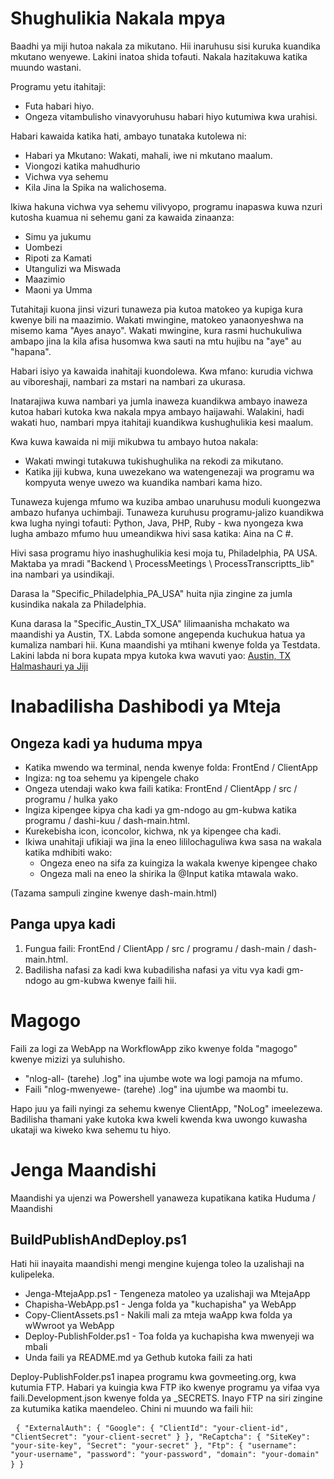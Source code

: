 <h1> Shughulikia Nakala mpya </h1>
<p> Baadhi ya miji hutoa nakala za mikutano. Hii inaruhusu sisi kuruka kuandika mkutano wenyewe. Lakini inatoa shida tofauti. Nakala hazitakuwa katika muundo wastani. </p>

<p> Programu yetu itahitaji: </p>

<ul>
<li> Futa habari hiyo. </li>
<li> Ongeza vitambulisho vinavyoruhusu habari hiyo kutumiwa kwa urahisi. </li>
</ul>
<p> Habari kawaida katika hati, ambayo tunataka kutolewa ni: </p>

<ul>
<li> Habari ya Mkutano: Wakati, mahali, iwe ni mkutano maalum. </li>
<li> Viongozi katika mahudhurio </li>
<li> Vichwa vya sehemu </li>
<li> Kila Jina la Spika na walichosema. </li>
</ul>
<p> Ikiwa hakuna vichwa vya sehemu vilivyopo, programu inapaswa kuwa nzuri kutosha kuamua ni sehemu gani za kawaida zinaanza: </p>

<ul>
<li> Simu ya jukumu </li>
<li> Uombezi </li>
<li> Ripoti za Kamati </li>
<li> Utangulizi wa Miswada </li>
<li> Maazimio </li>
<li> Maoni ya Umma </li>
</ul>
<p> Tutahitaji kuona jinsi vizuri tunaweza pia kutoa matokeo ya kupiga kura kwenye bili na maazimio. Wakati mwingine, matokeo yanaonyeshwa na misemo kama "Ayes anayo". Wakati mwingine, kura rasmi huchukuliwa ambapo jina la kila afisa husomwa kwa sauti na mtu hujibu na "aye" au "hapana". </p>

<p> Habari isiyo ya kawaida inahitaji kuondolewa. Kwa mfano: kurudia vichwa au viboreshaji, nambari za mstari na nambari za ukurasa. </p>

<p> Inatarajiwa kuwa nambari ya jumla inaweza kuandikwa ambayo inaweza kutoa habari kutoka kwa nakala mpya ambayo haijawahi. Walakini, hadi wakati huo, nambari mpya itahitaji kuandikwa kushughulikia kesi maalum. </p>

<p> Kwa kuwa kawaida ni miji mikubwa tu ambayo hutoa nakala: </p>

<ul>
<li> Wakati mwingi tutakuwa tukishughulika na rekodi za mikutano. </li>
<li> Katika jiji kubwa, kuna uwezekano wa watengenezaji wa programu wa kompyuta wenye uwezo wa kuandika nambari kama hizo. </li>
</ul>
<p> Tunaweza kujenga mfumo wa kuziba ambao unaruhusu moduli kuongezwa ambazo hufanya uchimbaji. Tunaweza kuruhusu programu-jalizo kuandikwa kwa lugha nyingi tofauti: Python, Java, PHP, Ruby - kwa nyongeza kwa lugha ambazo mfumo huu umeandikwa hivi sasa katika: Aina na C #. </p>

<p> Hivi sasa programu hiyo inashughulikia kesi moja tu, Philadelphia, PA USA. Maktaba ya mradi "Backend \ ProcessMeetings \ ProcessTranscriptts_lib" ina nambari ya usindikaji. </p>

<p> Darasa la "Specific_Philadelphia_PA_USA" huita njia zingine za jumla kusindika nakala za Philadelphia. </p>

<p> Kuna darasa la "Specific_Austin_TX_USA" lilimaanisha mchakato wa maandishi ya Austin, TX. Labda somone angependa kuchukua hatua ya kumaliza nambari hii. Kuna maandishi ya mtihani kwenye folda ya Testdata. Lakini labda ni bora kupata mpya kutoka kwa wavuti yao: <a href="https://www.austintexas.gov/department/city-council/council/council_meeting_info_center.htm">Austin, TX Halmashauri ya Jiji</a> </p>
<h1> Inabadilisha Dashibodi ya Mteja </h1><h2> Ongeza kadi ya huduma mpya </h2>
<ul>
<li> Katika mwendo wa terminal, nenda kwenye folda: FrontEnd / ClientApp </li>
<li> Ingiza: ng toa sehemu ya kipengele chako </li>
<li> Ongeza utendaji wako kwa faili katika: FrontEnd / ClientApp / src / programu / hulka yako </li>
<li> Ingiza kipengee kipya cha kadi ya gm-ndogo au gm-kubwa katika programu / dashi-kuu / dash-main.html. </li>
<li> Kurekebisha icon, iconcolor, kichwa, nk ya kipengee cha kadi. </li>
<li> Ikiwa unahitaji ufikiaji wa jina la eneo lililochaguliwa kwa sasa na wakala katika mdhibiti wako: 
<ul>
<li> Ongeza eneo na sifa za kuingiza la wakala kwenye kipengee chako </li>
<li> Ongeza mali na eneo la shirika la @Input katika mtawala wako. </li>
</ul></li>
</ul>
<p> (Tazama sampuli zingine kwenye dash-main.html) </p>
<h2> Panga upya kadi </h2><ol>
<li> Fungua faili: FrontEnd / ClientApp / src / programu / dash-main / dash-main.html. </li>
<li> Badilisha nafasi za kadi kwa kubadilisha nafasi ya vitu vya kadi gm-ndogo au gm-kubwa kwenye faili hii. </li></ol><h1> Magogo </h1>
<p> Faili za logi za WebApp na WorkflowApp ziko kwenye folda "magogo" kwenye mizizi ya suluhisho. </p>

<ul>
<li> "nlog-all- (tarehe) .log" ina ujumbe wote wa logi pamoja na mfumo. </li>
<li> Faili "nlog-mwenyewe- (tarehe) .log" ina ujumbe wa maombi tu. </li>
</ul>
<p> Hapo juu ya faili nyingi za sehemu kwenye ClientApp, "NoLog" imeelezewa. Badilisha thamani yake kutoka kwa kweli kwenda kwa uwongo kuwasha ukataji wa kiweko kwa sehemu tu hiyo. </p>
<h1> Jenga Maandishi </h1>
<p> Maandishi ya ujenzi wa Powershell yanaweza kupatikana katika Huduma / Maandishi </p>
<h2> BuildPublishAndDeploy.ps1 </h2>
<p> Hati hii inayaita maandishi mengi mengine kujenga toleo la uzalishaji na kulipeleka. </p>

<ul>
<li> Jenga-MtejaApp.ps1 - Tengeneza matoleo ya uzalishaji wa MtejaApp </li>
<li> Chapisha-WebApp.ps1 - Jenga folda ya "kuchapisha" ya WebApp </li>
<li> Copy-ClientAssets.ps1 - Nakili mali za mteja waApp kwa folda ya wWwroot ya WebApp </li>
<li> Deploy-PublishFolder.ps1 - Toa folda ya kuchapisha kwa mwenyeji wa mbali </li>
<li> Unda faili ya README.md ya Gethub kutoka faili za hati </li>
</ul>
<p> Deploy-PublishFolder.ps1 inapea programu kwa govmeeting.org, kwa kutumia FTP. Habari ya kuingia kwa FTP iko kwenye programu ya vifaa vya faili.Development.json kwenye folda ya _SECRETS. Inayo FTP na siri zingine za kutumika katika maendeleo. Chini ni muundo wa faili hii: </p>
<pre> <code>{ "ExternalAuth": { "Google": { "ClientId": "your-client-id", "ClientSecret": "your-client-secret" } }, "ReCaptcha": { "SiteKey": "your-site-key", "Secret": "your-secret" }, "Ftp": { "username": "your-username", "password": "your-password", "domain": "your-domain" } }</code> </pre>